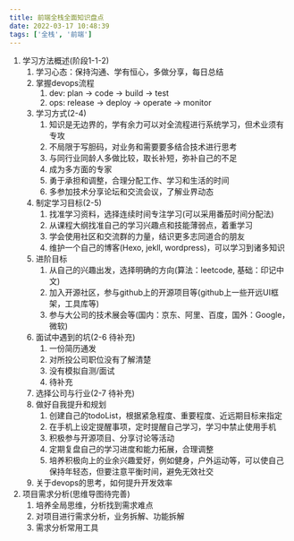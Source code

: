 ```yaml
---
title: 前端全栈全面知识盘点
date: 2022-03-17 10:48:39
tags: ['全栈', '前端']
---
```


1. 学习方法概述(阶段1-1-2)
   1. 学习心态：保持沟通、学有恒心，多做分享，每日总结
   2. 掌握devops流程
      1. dev: plan -> code -> build -> test
      2. ops: release -> deploy -> operate -> monitor
   3. 学习方式(2-4)
      1. 知识是无边界的，学有余力可以对全流程进行系统学习，但术业须有专攻
      2. 不局限于写胆码，对业务和需要要多结合技术进行思考
      3. 与同行业同龄人多做比较，取长补短，弥补自己的不足
      4. 成为多方面的专家
      5. 勇于承担和调整，合理分配工作、学习和生活的时间
      6. 多参加技术分享论坛和交流会议，了解业界动态
   4. 制定学习目标(2-5)
      1. 找准学习资料，选择连续时间专注学习(可以采用番茄时间分配法)
      2. 从课程大纲找准自己的学习兴趣点和技能薄弱点，着重学习
      3. 学会使用社区和交流群的力量，结识更多志同道合的朋友
      4. 维护一个自己的博客(Hexo, jekll, wordpress)，可以学习到诸多知识
   5. 进阶目标
      1. 从自己的兴趣出发，选择明确的方向(算法：leetcode, 基础：印记中文)
      2. 加入开源社区，参与github上的开源项目等(github上一些开远UI框架，工具库等)
      3. 参与大公司的技术展会等(国内：京东、阿里、百度，国外：Google，微软)
   6. 面试中遇到的坑(2-6 待补充)
      1. 一份简历通发
      2. 对所投公司职位没有了解清楚
      3. 没有模拟自测/面试
      4. 待补充
   7. 选择公司与行业(2-7 待补充)
   8. 做好自我提升和规划
      1. 创建自己的todoList，根据紧急程度、重要程度、近远期目标来指定
      2. 在手机上设定提醒事项，定时提醒自己学习，学习中禁止使用手机
      3. 积极参与开源项目、分享讨论等活动
      4. 定期复盘自己的学习进度和能力拓展，合理调整
      5. 培养积极向上的业余兴趣爱好，例如健身，户外运动等，可以使自己保持年轻态，但要注意平衡时间，避免无效社交
   9. 关于devops的思考，如何提升开发效率
2.  项目需求分析(思维导图待完善)
    1.  培养全局思维，分析找到需求难点
    2.  对项目进行需求分析，业务拆解、功能拆解
    3.  需求分析常用工具